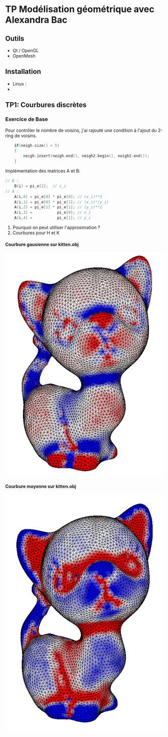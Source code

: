 # TP Modélisation géométrique avec Alexandra Bac 

## Outils 
* Qt / OpenGL
* OpenMesh

## Installation 
* Linux : 
* 
## TP1: Courbures discrètes

### Exercice de Base

Pour contrôler le nombre de voisins, j'ai rajouté une condition à l'ajout du 2-ring de voisins.
```c++
    if(neigh.size() < 5)
    {
        neigh.insert(neigh.end(), neigh2.begin(), neigh2.end());
    }
```

Implémentation des matrices A et B:

```c++
// B :
    B(i) = pi_e[2];  // z_i
// A :
    A(i,0) = pi_e[0] * pi_e[0]; // (x_i)**2
    A(i,1) = pi_e[0] * pi_e[1]; // (x_i)*(y_i)
    A(i,2) = pi_e[1] * pi_e[1]; // (y_i)**2
    A(i,3) =           pi_e[0]; // x_i
    A(i,4) =           pi_e[1]; // y_i
```

1. Pourquoi on peut utiliser l'approximation ?
2. Courbures pour H et K


#### Courbure gausienne sur kitten.obj
![Courbure gausienne sur kitten.obj](https://github.com/charlyfinette/tp-mod-geom-bac/blob/master/Images/KittenCourbureK..png) 

#### Courbure moyenne sur kitten.obj  
![Courbure moyenne sur kitten.obj](https://github.com/charlyfinette/tp-mod-geom-bac/blob/master/Images/KittenCourbureH..png)

